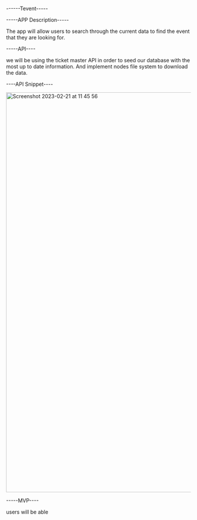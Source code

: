 ------Tevent-----




-----APP Description-----

 The app will allow users to search through the current data to find the event that they are looking for.



 -----API----

 we will be using the ticket master API in order to seed our database with the most up to date information. And implement nodes file system to download the data. 


 ----API Snippet----

<img width="1089" alt="Screenshot 2023-02-21 at 11 45 56" src="https://user-images.githubusercontent.com/79764475/220410318-007681ef-c005-4c57-8a37-3c7aab5fe6f3.png">


-----MVP----

users will be able
